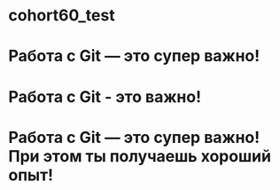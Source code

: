 # cohort60_test

# Работа с Git — это супер важно!

# Работа с Git - это важно!

# Работа с Git — это супер важно! При этом ты получаешь хороший опыт!

